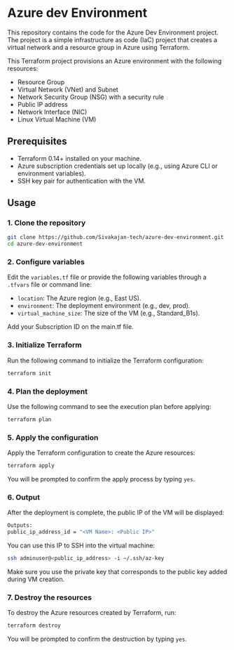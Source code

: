 # Azure dev Environment

This repository contains the code for the Azure Dev Environment project. The project is a simple infrastructure as code (IaC) project that creates a virtual network and a resource group in Azure using Terraform.

This Terraform project provisions an Azure environment with the following resources:
- Resource Group
- Virtual Network (VNet) and Subnet
- Network Security Group (NSG) with a security rule
- Public IP address
- Network Interface (NIC)
- Linux Virtual Machine (VM)

## Prerequisites

- Terraform 0.14+ installed on your machine.
- Azure subscription credentials set up locally (e.g., using Azure CLI or environment variables).
- SSH key pair for authentication with the VM.

## Usage

### 1. Clone the repository
```bash
git clone https://github.com/Sivakajan-tech/azure-dev-environment.git
cd azure-dev-environment
```

### 2. Configure variables
Edit the `variables.tf` file or provide the following variables through a `.tfvars` file or command line:

- `location`: The Azure region (e.g., East US).
- `environment`: The deployment environment (e.g., dev, prod).
- `virtual_machine_size`: The size of the VM (e.g., Standard_B1s).

Add your Subscription ID on the main.tf file.

### 3. Initialize Terraform
Run the following command to initialize the Terraform configuration:
```bash
terraform init
```

### 4. Plan the deployment
Use the following command to see the execution plan before applying:
```bash
terraform plan
```

### 5. Apply the configuration
Apply the Terraform configuration to create the Azure resources:
```bash
terraform apply
```
You will be prompted to confirm the apply process by typing `yes`.

### 6. Output
After the deployment is complete, the public IP of the VM will be displayed:

```bash
Outputs:
public_ip_address_id = "<VM Name>: <Public IP>"
```

You can use this IP to SSH into the virtual machine:


```bash
ssh adminuser@<public_ip_address> -i ~/.ssh/az-key
```

Make sure you use the private key that corresponds to the public key added during VM creation.

### 7. Destroy the resources
To destroy the Azure resources created by Terraform, run:
```bash
terraform destroy
```
You will be prompted to confirm the destruction by typing `yes`.
